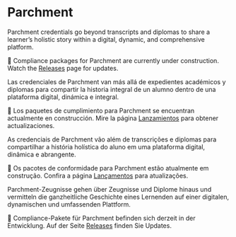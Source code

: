 # Parchment

<div class="lang EN">

Parchment credentials go beyond transcripts and diplomas to share a learner’s holistic story within a digital, dynamic, and comprehensive platform.

🚧 Compliance packages for Parchment are currently under construction.  Watch the [Releases](https://inst.bid/#/releases) page for updates.

</div>
<div class="lang ES_LA">

Las credenciales de Parchment van más allá de expedientes académicos y diplomas para compartir la historia integral de un alumno dentro de una plataforma digital, dinámica e integral.

🚧 Los paquetes de cumplimiento para Parchment se encuentran actualmente en construcción. Mire la página [Lanzamientos](https://inst.bid/#/releases) para obtener actualizaciones.

</div>
<div class="lang PT_BR">

As credenciais de Parchment vão além de transcrições e diplomas para compartilhar a história holística do aluno em uma plataforma digital, dinâmica e abrangente.

🚧 Os pacotes de conformidade para Parchment estão atualmente em construção. Confira a página [Lançamentos](https://inst.bid/#/releases) para atualizações.

</div>
<div class="lang DE">

Parchment-Zeugnisse gehen über Zeugnisse und Diplome hinaus und vermitteln die ganzheitliche Geschichte eines Lernenden auf einer digitalen, dynamischen und umfassenden Plattform.

🚧 Compliance-Pakete für Parchment befinden sich derzeit in der Entwicklung. Auf der Seite [Releases](https://inst.bid/#/releases) finden Sie Updates.

</div>
